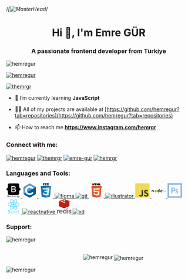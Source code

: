  /*[![MasterHead](https://cutewallpaper.org/21/binary-code-wallpaper/61+-Binary-Code-Wallpapers-on-WallpaperPlay.jpg)*/
<h1 align="center">Hi 👋, I'm Emre GÜR</h1>
<h3 align="center">A passionate frontend developer from Türkiye</h3>

<p align="left"> <img src="https://komarev.com/ghpvc/?username=hemregur&label=Profile%20views&color=0e75b6&style=flat" alt="hemregur" /> </p>

<p align="left"> <a href="https://github.com/ryo-ma/github-profile-trophy"><img src="https://github-profile-trophy.vercel.app/?username=hemregur" alt="hemregur" /></a> </p>

<p align="left"> <a href="https://twitter.com/themrgr" target="blank"><img src="https://img.shields.io/twitter/follow/themrgr?logo=twitter&style=for-the-badge" alt="themrgr" /></a> </p>

- 🌱 I’m currently learning **JavaScript**

- 👨‍💻 All of my projects are available at [https://github.com/hemregur?tab=repositories](https://github.com/hemregur?tab=repositories)

- 📫 How to reach me **https://www.instagram.com/hemrgr**

<h3 align="left">Connect with me:</h3>
<p align="left">
<a href="https://codepen.io/hemregur" target="blank"><img align="center" src="https://raw.githubusercontent.com/rahuldkjain/github-profile-readme-generator/master/src/images/icons/Social/codepen.svg" alt="hemregur" height="30" width="40" /></a>
<a href="https://twitter.com/themrgr" target="blank"><img align="center" src="https://raw.githubusercontent.com/rahuldkjain/github-profile-readme-generator/master/src/images/icons/Social/twitter.svg" alt="themrgr" height="30" width="40" /></a>
<a href="https://linkedin.com/in/emre-gur" target="blank"><img align="center" src="https://raw.githubusercontent.com/rahuldkjain/github-profile-readme-generator/master/src/images/icons/Social/linked-in-alt.svg" alt="emre-gur" height="30" width="40" /></a>
<a href="https://instagram.com/hemrgr" target="blank"><img align="center" src="https://raw.githubusercontent.com/rahuldkjain/github-profile-readme-generator/master/src/images/icons/Social/instagram.svg" alt="hemrgr" height="30" width="40" /></a>
</p>

<h3 align="left">Languages and Tools:</h3>
<p align="left"> <a href="https://getbootstrap.com" target="_blank" rel="noreferrer"> <img src="https://raw.githubusercontent.com/devicons/devicon/master/icons/bootstrap/bootstrap-plain-wordmark.svg" alt="bootstrap" width="40" height="40"/> </a> <a href="https://www.cprogramming.com/" target="_blank" rel="noreferrer"> <img src="https://raw.githubusercontent.com/devicons/devicon/master/icons/c/c-original.svg" alt="c" width="40" height="40"/> </a> <a href="https://www.w3schools.com/css/" target="_blank" rel="noreferrer"> <img src="https://raw.githubusercontent.com/devicons/devicon/master/icons/css3/css3-original-wordmark.svg" alt="css3" width="40" height="40"/> </a> <a href="https://www.figma.com/" target="_blank" rel="noreferrer"> <img src="https://www.vectorlogo.zone/logos/figma/figma-icon.svg" alt="figma" width="40" height="40"/> </a> <a href="https://git-scm.com/" target="_blank" rel="noreferrer"> <img src="https://www.vectorlogo.zone/logos/git-scm/git-scm-icon.svg" alt="git" width="40" height="40"/> </a> <a href="https://www.w3.org/html/" target="_blank" rel="noreferrer"> <img src="https://raw.githubusercontent.com/devicons/devicon/master/icons/html5/html5-original-wordmark.svg" alt="html5" width="40" height="40"/> </a> <a href="https://www.adobe.com/in/products/illustrator.html" target="_blank" rel="noreferrer"> <img src="https://www.vectorlogo.zone/logos/adobe_illustrator/adobe_illustrator-icon.svg" alt="illustrator" width="40" height="40"/> </a> <a href="https://developer.mozilla.org/en-US/docs/Web/JavaScript" target="_blank" rel="noreferrer"> <img src="https://raw.githubusercontent.com/devicons/devicon/master/icons/javascript/javascript-original.svg" alt="javascript" width="40" height="40"/> </a> <a href="https://nodejs.org" target="_blank" rel="noreferrer"> <img src="https://raw.githubusercontent.com/devicons/devicon/master/icons/nodejs/nodejs-original-wordmark.svg" alt="nodejs" width="40" height="40"/> </a> <a href="https://www.photoshop.com/en" target="_blank" rel="noreferrer"> <img src="https://raw.githubusercontent.com/devicons/devicon/master/icons/photoshop/photoshop-line.svg" alt="photoshop" width="40" height="40"/> </a> <a href="https://reactjs.org/" target="_blank" rel="noreferrer"> <img src="https://raw.githubusercontent.com/devicons/devicon/master/icons/react/react-original-wordmark.svg" alt="react" width="40" height="40"/> </a> <a href="https://reactnative.dev/" target="_blank" rel="noreferrer"> <img src="https://reactnative.dev/img/header_logo.svg" alt="reactnative" width="40" height="40"/> </a> <a href="https://redis.io" target="_blank" rel="noreferrer"> <img src="https://raw.githubusercontent.com/devicons/devicon/master/icons/redis/redis-original-wordmark.svg" alt="redis" width="40" height="40"/> </a> <a href="https://www.adobe.com/products/xd.html" target="_blank" rel="noreferrer"> <img src="https://cdn.worldvectorlogo.com/logos/adobe-xd.svg" alt="xd" width="40" height="40"/> </a> </p>

<h3 align="left">Support:</h3>
<p><a href="https://www.buymeacoffee.com/hemregur"> <img align="left" src="https://cdn.buymeacoffee.com/buttons/v2/default-yellow.png" height="50" width="210" alt="hemregur" /></a></p><br><br>

<p><img align="left" src="https://github-readme-stats.vercel.app/api/top-langs?username=hemregur&show_icons=true&locale=en&layout=compact" alt="hemregur" /></p>

<p>&nbsp;<img align="center" src="https://github-readme-stats.vercel.app/api?username=hemregur&show_icons=true&locale=en" alt="hemregur" /></p>

<p><img align="center" src="https://github-readme-streak-stats.herokuapp.com/?user=hemregur&" alt="hemregur" /></p>
